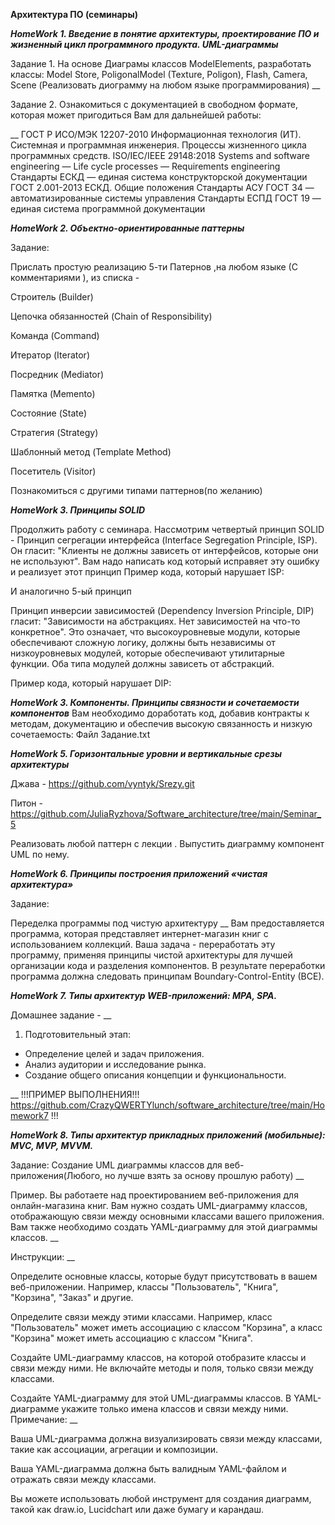 **Архитектура ПО (семинары)**

***HomeWork 1. Введение в понятие архитектуры, проектирование ПО и жизненный цикл программного продукта. UML-диаграммы***

Задание 1. На основе Диаграмы классов ModelElements, разработать классы: Model Store, PoligonalModel (Texture, Poligon), Flash, Camera, Scene (Реализовать диограмму на любом языке программирования)
__

Задание 2. Ознакомиться с документацией в свободном формате, которая может пригодиться Вам для дальнейшей работы:

__
ГОСТ Р ИСО/МЭК 12207-2010 Информационная технология (ИТ). Системная и программная инженерия. Процессы жизненного цикла программных средств.
ISO/IEC/IEEE 29148:2018 Systems and software engineering — Life cycle processes — Requirements engineering
Стандарты ЕСКД — единая система конструкторской документации
ГОСТ 2.001-2013 ЕСКД. Общие положения
Стандарты АСУ ГОСТ 34 — автоматизированные системы управления
Стандарты ЕСПД ГОСТ 19 — единая система программной документации


***HomeWork 2. Объектно-ориентированные паттерны***

Задание:

Прислать простую реализацию 5-ти Патернов ,на любом языке (С комментариями ), из списка -

Строитель (Builder)

Цепочка обязанностей (Chain of Responsibility)

Команда (Command)

Итератор (Iterator)

Посредник (Mediator)

Памятка (Memento)

Состояние (State)

Стратегия (Strategy)

Шаблонный метод (Template Method)

Посетитель (Visitor)

Познакомиться с другими типами паттернов(по желанию)


***HomeWork 3. Принципы SOLID***

Продолжить работу с семинара.
Hассмотрим четвертый принцип SOLID - Принцип сегрегации интерфейса (Interface Segregation Principle, ISP). Он гласит: "Клиенты не должны зависеть от интерфейсов, которые они не используют".
Вам надо написать код который исправяет эту ошибку и реализует этот принцип
Пример кода, который нарушает ISP:


И аналогично 5-ый принцип

Принцип инверсии зависимостей (Dependency Inversion Principle, DIP) гласит: "Зависимости на абстракциях. Нет зависимостей на что-то конкретное". Это означает, что высокоуровневые модули, которые обеспечивают сложную логику, должны быть независимы от низкоуровневых модулей, которые обеспечивают утилитарные функции. Оба типа модулей должны зависеть от абстракций.

Пример кода, который нарушает DIP:


***HomeWork 3. Компоненты. Принципы связности и сочетаемости компонентов***
Вам необходимо доработать код, добавив контракты к методам, документацию и обеспечив высокую связанность и низкую сочетаемость:
Файл Задание.txt


***HomeWork 5. Горизонтальные уровни и вертикальные срезы архитектуры***

Джава - https://github.com/vyntyk/Srezy.git

Питон - https://github.com/JuliaRyzhova/Software_architecture/tree/main/Seminar_5

Реализовать любой паттерн с лекции . Выпустить диаграмму компонент UML по нему.

***HomeWork 6. Принципы построения приложений «чистая архитектура»***

Задание: 

Переделка программы под чистую архитектуру
__
Вам предоставляется программа, которая представляет интернет-магазин книг с использованием коллекций. Ваша задача - переработать эту программу, применяя принципы чистой архитектуры для лучшей организации кода и разделения компонентов. В результате переработки программа должна следовать принципам Boundary-Control-Entity (BCE).

***HomeWork 7. Типы архитектур WEB-приложений: MPA, SPA.***

Домашнее задание -
__
1. Подготовительный этап:
- Определение целей и задач приложения.
- Анализ аудитории и исследование рынка.
- Создание общего описания концепции и функциональности.

__
!!!ПРИМЕР ВЫПОЛНЕНИЯ!!!
https://github.com/CrazyQWERTYlunch/software_architecture/tree/main/Homework7
!!!


***HomeWork 8. Типы архитектур прикладных приложений (мобильные): MVC, MVP, MVVM.***

Задание: Создание UML диаграммы классов для веб-приложения(Любого, но лучше взять за основу прошлую работу)
__

Пример. Вы работаете над проектированием веб-приложения для онлайн-магазина книг. Вам нужно создать UML-диаграмму классов, отображающую связи между основными классами вашего приложения. 
Вам также необходимо создать YAML-диаграмму для этой диаграммы классов.
__

Инструкции:
__

Определите основные классы, которые будут присутствовать в вашем веб-приложении. Например, классы "Пользователь", "Книга", "Корзина", "Заказ" и другие.

Определите связи между этими классами. Например, класс "Пользователь" может иметь ассоциацию с классом "Корзина", а класс "Корзина" может иметь ассоциацию с классом "Книга".

Создайте UML-диаграмму классов, на которой отобразите классы и связи между ними. Не включайте методы и поля, только связи между классами.

Создайте YAML-диаграмму для этой UML-диаграммы классов. В YAML-диаграмме укажите только имена классов и связи между ними.
Примечание:
__

Ваша UML-диаграмма должна визуализировать связи между классами, такие как ассоциации, агрегации и композиции.

Ваша YAML-диаграмма должна быть валидным YAML-файлом и отражать связи между классами.

Вы можете использовать любой инструмент для создания диаграмм, такой как draw.io, Lucidchart или даже бумагу и карандаш.